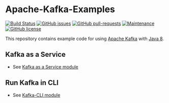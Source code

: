 # Apache-Kafka-Examples

[![Build Status](https://travis-ci.com/wilmol/Apache-Kafka-Examples.svg?branch=master)](https://travis-ci.com/wilmol/Apache-Kafka-Examples) 
[![GitHub issues](https://img.shields.io/github/issues/wilmol/Apache-Kafka-Examples.svg)](https://github.com/wilmol/Apache-Kafka-Examples/issues)
[![GitHub pull-requests](https://img.shields.io/github/issues-pr/wilmol/Apache-Kafka-Examples.svg)](https://github.com/wilmol/Apache-Kafka-Examples/pulls/)
[![Maintenance](https://img.shields.io/badge/Maintained%3F-yes-green.svg)](https://github.com/wilmol/Apache-Kafka-Examples/graphs/commit-activity)
[![GitHub license](https://img.shields.io/github/license/wilmol/Apache-Kafka-Examples.svg)](https://github.com/wilmol/Apache-Kafka-Examples/blob/master/LICENSE)

This repository contains example code for using [Apache Kafka](https://kafka.apache.org/) with [Java 8](https://docs.aws.amazon.com/corretto/latest/corretto-8-ug/what-is-corretto-8.html).

## Kafka as a Service
- See [Kafka as a Service module](kafka-as-a-service)

## Run Kafka in CLI
- See [Kafka-CLI module](kafka-cli)

